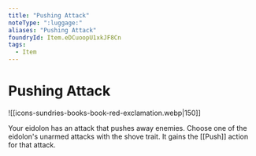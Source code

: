 ```yaml
---
title: "Pushing Attack"
noteType: ":luggage:"
aliases: "Pushing Attack"
foundryId: Item.eDCuoopU1xkJF8Cn
tags:
  - Item
---
```


# Pushing Attack
![[icons-sundries-books-book-red-exclamation.webp|150]]

Your eidolon has an attack that pushes away enemies. Choose one of the eidolon's unarmed attacks with the shove trait. It gains the [[Push]] action for that attack.
